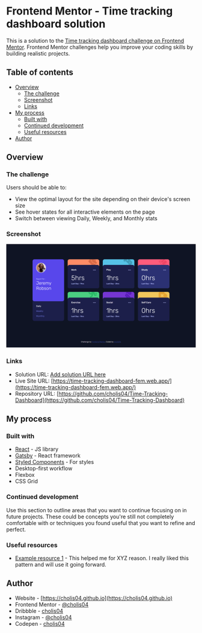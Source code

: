 # Frontend Mentor - Time tracking dashboard solution

This is a solution to the [Time tracking dashboard challenge on Frontend Mentor](https://www.frontendmentor.io/challenges/time-tracking-dashboard-UIQ7167Jw). Frontend Mentor challenges help you improve your coding skills by building realistic projects.

## Table of contents

- [Overview](#overview)
  - [The challenge](#the-challenge)
  - [Screenshot](#screenshot)
  - [Links](#links)
- [My process](#my-process)
  - [Built with](#built-with)
  - [Continued development](#continued-development)
  - [Useful resources](#useful-resources)
- [Author](#author)

## Overview

### The challenge

Users should be able to:

- View the optimal layout for the site depending on their device's screen size
- See hover states for all interactive elements on the page
- Switch between viewing Daily, Weekly, and Monthly stats

### Screenshot

![Screen Capture Time Tracking Dashboard](./screenshot/screencapture-time-tracking-dashboard-fem-web-app-2022-02-06-19_32_30.png)

### Links

- Solution URL: [Add solution URL here](https://your-solution-url.com)
- Live Site URL: [https://time-tracking-dashboard-fem.web.app/](https://time-tracking-dashboard-fem.web.app/)
- Repository URL: [https://github.com/cholis04/Time-Tracking-Dashboard](https://github.com/cholis04/Time-Tracking-Dashboard)

## My process

### Built with

- [React](https://reactjs.org/) - JS library
- [Gatsby](https://www.gatsbyjs.com/) - React framework
- [Styled Components](https://styled-components.com/) - For styles
- Desktop-first workflow
- Flexbox
- CSS Grid

### Continued development

Use this section to outline areas that you want to continue focusing on in future projects. These could be concepts you're still not completely comfortable with or techniques you found useful that you want to refine and perfect.

### Useful resources

- [Example resource 1](https://www.example.com) - This helped me for XYZ reason. I really liked this pattern and will use it going forward.

## Author

- Website - [https://cholis04.github.io](https://cholis04.github.io)
- Frontend Mentor - [@cholis04](https://www.frontendmentor.io/profile/cholis04)
- Dribbble - [cholis04](https://dribbble.com/cholis04)
- Instagram - [@cholis04](https://instagram.com/cholis04)
- Codepen - [cholis04](https://codepen.io/cholis04)
